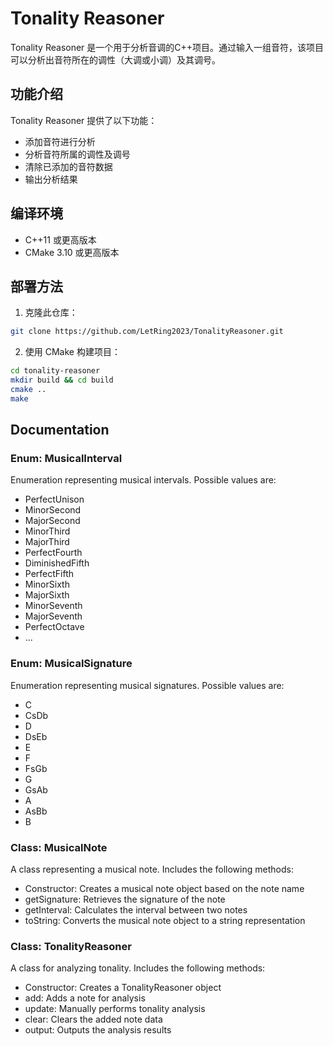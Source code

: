 # Tonality Reasoner

Tonality Reasoner 是一个用于分析音调的C++项目。通过输入一组音符，该项目可以分析出音符所在的调性（大调或小调）及其调号。

## 功能介绍

Tonality Reasoner 提供了以下功能：

- 添加音符进行分析
- 分析音符所属的调性及调号
- 清除已添加的音符数据
- 输出分析结果

## 编译环境

- C++11 或更高版本
- CMake 3.10 或更高版本

## 部署方法

1. 克隆此仓库：
```bash
git clone https://github.com/LetRing2023/TonalityReasoner.git
```

2. 使用 CMake 构建项目：
```bash
cd tonality-reasoner
mkdir build && cd build
cmake ..
make
```

## Documentation

### Enum: MusicalInterval

Enumeration representing musical intervals. Possible values are:

- PerfectUnison
- MinorSecond
- MajorSecond
- MinorThird
- MajorThird
- PerfectFourth
- DiminishedFifth
- PerfectFifth
- MinorSixth
- MajorSixth
- MinorSeventh
- MajorSeventh
- PerfectOctave
- ...

### Enum: MusicalSignature

Enumeration representing musical signatures. Possible values are:

- C
- CsDb
- D
- DsEb
- E
- F
- FsGb
- G
- GsAb
- A
- AsBb
- B

### Class: MusicalNote

A class representing a musical note. Includes the following methods:

- Constructor: Creates a musical note object based on the note name
- getSignature: Retrieves the signature of the note
- getInterval: Calculates the interval between two notes
- toString: Converts the musical note object to a string representation

### Class: TonalityReasoner

A class for analyzing tonality. Includes the following methods:

- Constructor: Creates a TonalityReasoner object
- add: Adds a note for analysis
- update: Manually performs tonality analysis
- clear: Clears the added note data
- output: Outputs the analysis results
